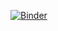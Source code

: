[![Binder](https://mybinder.org/badge_logo.svg)](https://mybinder.org/v2/gh/RichardFreedman/CRIM_Public_Notebooks/HEAD)
